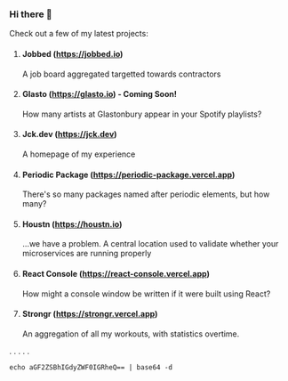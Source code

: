 ### Hi there 👋

<!-- START -->
<!-- END -->

Check out a few of my latest projects:

1. #### Jobbed (https://jobbed.io)
    A job board aggregated targetted towards contractors

1. #### Glasto (https://glasto.io) - Coming Soon!
    How many artists at Glastonbury appear in your Spotify playlists?

1. #### Jck.dev (https://jck.dev)
    A homepage of my experience

1. #### Periodic Package (https://periodic-package.vercel.app)
    There's so many packages named after periodic elements, but how many?

1. #### Houstn (https://houstn.io)
    ...we have a problem. A central location used to validate whether your microservices are running properly

1. #### React Console (https://react-console.vercel.app)
    How might a console window be written if it were built using React?

1. #### Strongr (https://strongr.vercel.app)
    An aggregation of all my workouts, with statistics overtime.

.
.
.
.
.

```shell
echo aGF2ZSBhIGdyZWF0IGRheQ== | base64 -d
```
